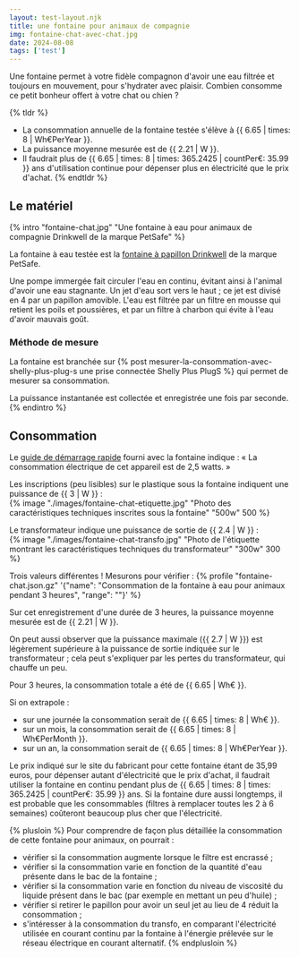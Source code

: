 ```yaml
---
layout: test-layout.njk 
title: une fontaine pour animaux de compagnie
img: fontaine-chat-avec-chat.jpg
date: 2024-08-08
tags: ['test']
---
```


Une fontaine permet à votre fidèle compagnon d'avoir une eau filtrée et toujours en mouvement, pour s'hydrater avec plaisir. Combien consomme ce petit bonheur offert à votre chat ou chien ?
<!-- excerpt -->

{% tldr %}
- La consommation annuelle de la fontaine testée s'élève à {{ 6.65 | times: 8 | Wh€PerYear }}.
- La puissance moyenne mesurée est de {{ 2.21 | W }}.
- Il faudrait plus de {{ 6.65 | times: 8 | times: 365.2425 | countPer€: 35.99 }} ans d'utilisation continue pour dépenser plus en électricité que le prix d'achat.
{% endtldr %}

## Le matériel
{% intro "fontaine-chat.jpg" "Une fontaine à eau pour animaux de compagnie Drinkwell de la marque PetSafe" %}

La fontaine à eau testée est la [fontaine à papillon Drinkwell](https://fr.petsafe.net/collections/fontaines-pour-animaux/products/fontaine-a-eau-papillon-drinkwell-de-petsafe-pour-animaux-de-compagnie) de la marque PetSafe.

Une pompe immergée fait circuler l'eau en continu, évitant ainsi à l'animal d'avoir une eau stagnante. Un jet d'eau sort vers le haut ; ce jet est divisé en 4 par un papillon amovible. L'eau est filtrée par un filtre en mousse qui retient les poils et poussières, et par un filtre à charbon qui évite à l'eau d'avoir mauvais goût.

### Méthode de mesure

La fontaine est branchée sur {% post mesurer-la-consommation-avec-shelly-plus-plug-s une prise connectée Shelly Plus PlugS %} qui permet de mesurer sa consommation.

La puissance instantanée est collectée et enregistrée une fois par seconde.
{% endintro %}

## Consommation

Le [guide de démarrage rapide](https://intl.petsafe.net/media/downloads/R4_400-2433-19_MW_compressed.pdf) fourni avec la fontaine indique : « La consommation électrique de cet appareil est de 2,5 watts. »

Les inscriptions (peu lisibles) sur le plastique sous la fontaine indiquent une puissance de {{ 3 | W }} :  
{% image "./images/fontaine-chat-etiquette.jpg" "Photo des caractéristiques techniques inscrites sous la fontaine" "500w" 500 %}  

Le transformateur indique une puissance de sortie de {{ 2.4 | W }} :  
{% image "./images/fontaine-chat-transfo.jpg" "Photo de l'étiquette montrant les caractéristiques techniques du transformateur" "300w" 300 %}

Trois valeurs différentes ! Mesurons pour vérifier :
{% profile "fontaine-chat.json.gz" '{"name": "Consommation de la fontaine à eau pour animaux pendant 3 heures", "range": ""}' %}

Sur cet enregistrement d'une durée de 3 heures, la puissance moyenne mesurée est de {{ 2.21 | W }}.

On peut aussi observer que la puissance maximale ({{ 2.7 | W }}) est légèrement supérieure à la puissance de sortie indiquée sur le transformateur ; cela peut s'expliquer par les pertes du transformateur, qui chauffe un peu.

Pour 3 heures, la consommation totale a été de {{ 6.65 | Wh€ }}.

Si on extrapole :
- sur une journée la consommation serait de {{ 6.65 | times: 8 | Wh€ }}.
- sur un mois, la consommation serait de {{ 6.65 | times: 8 | Wh€PerMonth }}.
- sur un an, la consommation serait de {{ 6.65 | times: 8 | Wh€PerYear }}.

Le prix indiqué sur le site du fabricant pour cette fontaine étant de 35,99 euros, pour dépenser autant d'électricité que le prix d'achat, il faudrait utiliser la fontaine en continu pendant plus de {{ 6.65 | times: 8 | times: 365.2425 | countPer€: 35.99 }} ans. Si la fontaine dure aussi longtemps, il est probable que les consommables (filtres à remplacer toutes les 2 à 6 semaines) coûteront beaucoup plus cher que l'électricité.

{% plusloin %}
Pour comprendre de façon plus détaillée la consommation de cette fontaine pour animaux, on pourrait :
- vérifier si la consommation augmente lorsque le filtre est encrassé ;
- vérifier si la consommation varie en fonction de la quantité d'eau présente dans le bac de la fontaine ;
- vérifier si la consommation varie en fonction du niveau de viscosité du liquide présent dans le bac (par exemple en mettant un peu d'huile) ;
- vérifier si retirer le papillon pour avoir un seul jet au lieu de 4 réduit la consommation ;
- s'intéresser à la consommation du transfo, en comparant l'électricité utilisée en courant continu par la fontaine à l'énergie prélevée sur le réseau électrique en courant alternatif.
{% endplusloin %}
